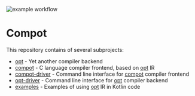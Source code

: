 ![example workflow](https://github.com/epanteleev/ssa-construction/actions/workflows/gradle.yml/badge.svg)
# Compot
This repository contains of several subprojects:
- [opt](opt/README.md) - Yet another compiler backend
- [compot](compot/README.md) - C language compiler frontend, based on [opt](opt/README.md) IR
- [compot-driver](compot-driver/README.md) - Command line interface for [compot](compot/README.md) compiler frontend
- [opt-driver](opt-driver/README.md) - Command line interface for [opt](opt/README.md) compiler backend
- [examples](examples/README.md) - Examples of using [opt](opt/README.md) IR in Kotlin code